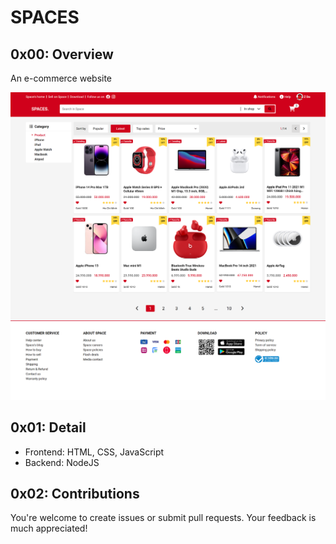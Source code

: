 # SPACES
## 0x00: Overview 
An e-commerce website 

![](/assets/images/README-IMG.png)

## 0x01: Detail 
- Frontend: HTML, CSS, JavaScript
- Backend: NodeJS

## 0x02: Contributions 
You're welcome to create issues or submit pull requests. Your feedback is much appreciated! 
